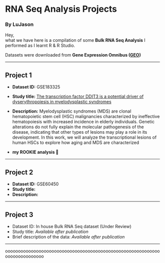 # RNA Seq Analysis Projects
### By LuJason

Hey,  
what we have here is a compilation of some **Bulk RNA Seq Analysis** I performed as I learnt R & R Studio.  

Datasets were downloaded from **Gene Expression Omnibus ([GEO](https://www.ncbi.nlm.nih.gov/geo/))**  

--- 

## Project 1  
- **Dataset ID:** GSE183325 
- **Study title:** [The transcription factor DDIT3 is a potential driver of dyserythropoiesis in myelodysplastic syndromes](https://doi.org/10.1038/s41467-022-35192-7)  
- **Description:** Myelodysplastic syndromes (MDS) are clonal hematopoietic stem cell (HSC) malignancies characterized by ineffective hematopoiesis with increased incidence in elderly individuals. Genetic alterations do not fully explain the molecular pathogenesis of the disease, indicating that other types of lesions may play a role in its development. In this work, we will analyze the transcriptional lesions of human HSCs to explore how aging and MDS are characterized

-  **my ROOKIE analysis 🤡**
---

## Project 2  
- **Dataset ID:** GSE60450
- **Study title:** 
- **Description:**
  
---

## Project 3  
- Dataset ID: In house Bulk RNA Seq dataset (Under Review)
- Study title: *Available after publication*
- Brief description of the data: *Available after publication*

  
---  
ooooooooooooooooooooooooooooooooooooooooooooooooooooooooooooooooooooooooooo
